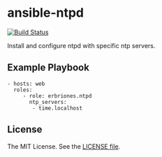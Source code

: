 ansible-ntpd
============

[![Build Status](https://travis-ci.org/erbriones/ansible-ntpd.svg?branch=master)](https://travis-ci.org/erbriones/ansible-ntpd)

Install and configure ntpd with specific ntp servers.

Example Playbook
----------------

    - hosts: web
      roles:
         - role: erbriones.ntpd
           ntp_servers:
            - time.localhost

License
-------

The MIT License. See the [LICENSE file](https://github.com/erbriones/ansible-ntpd/blob/master/LICENSE).

